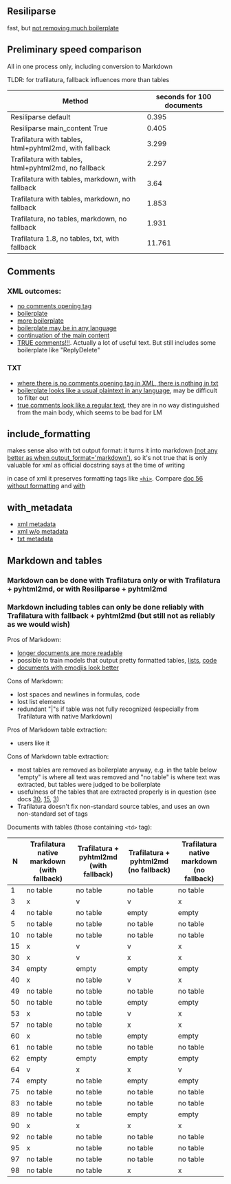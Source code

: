 ## Resiliparse

fast, but [not removing much boilerplate](resili) 

## Preliminary speed comparison

All in one process only, including conversion to Markdown

TLDR: for trafilatura, fallback influences more than tables 

| Method                                                 | seconds for 100 documents |
|--------------------------------------------------------|---------------------------|
| Resiliparse default                                    | 0.395                     |
| Resiliparse main_content True                          | 0.405                     |
| Trafilatura with tables, html+pyhtml2md, with fallback | 3.299                     |
| Trafilatura with tables, html+pyhtml2md, no fallback   | 2.297                     |
| Trafilatura with tables, markdown, with fallback       | 3.64                      |
| Trafilatura with tables, markdown, no fallback         | 1.853                     |
| Trafilatura, no tables, markdown, no fallback          | 1.931                     |
|Trafilatura 1.8, no tables, txt, with fallback| 11.761|

## Comments

### XML outcomes:

- [no comments opening tag](traf/traf-xml-tables-True-no_fallback-False-comments-True-formatting-True-metadata-True/8-traf-xml-tables-True-no_fallback-False-comments-True-formatting-True-metadata-True.xml)
- [boilerplate](traf/traf-xml-tables-True-no_fallback-False-comments-True-formatting-True-metadata-True/IS_COMMENTS-6-traf-xml-tables-True-no_fallback-False-comments-True-formatting-True-metadata-True.xml)
- [more boilerplate](traf/traf-xml-tables-True-no_fallback-False-comments-True-formatting-True-metadata-True/IS_COMMENTS-33-traf-xml-tables-True-no_fallback-False-comments-True-formatting-True-metadata-True.xml)
- [boilerplate may be in any language](traf/traf-xml-tables-True-no_fallback-False-comments-True-formatting-True-metadata-True/IS_COMMENTS-44-traf-xml-tables-True-no_fallback-False-comments-True-formatting-True-metadata-True.xml)
- [continuation of the main content](traf/traf-xml-tables-True-no_fallback-False-comments-True-formatting-True-metadata-True/IS_COMMENTS-38-traf-xml-tables-True-no_fallback-False-comments-True-formatting-True-metadata-True.xml)
- [TRUE comments!!!](traf/traf-xml-tables-True-no_fallback-False-comments-True-formatting-True-metadata-True/IS_COMMENTS-IS_TABLE-61-traf-xml-tables-True-no_fallback-False-comments-True-formatting-True-metadata-True.xml). Actually a lot of useful text. But still includes some boilerplate like "ReplyDelete"

### TXT

- [where there is no comments opening tag in XML, there is nothing in txt](traf/traf-txt-tables-False-no_fallback-False-comments-True-formatting-False-metadata-False/8-traf-txt-tables-False-no_fallback-False-comments-True-formatting-False-metadata-False.txt)
- [boilerplate looks like a usual plaintext in any language](traf/traf-txt-tables-False-no_fallback-False-comments-True-formatting-False-metadata-False/44-traf-txt-tables-False-no_fallback-False-comments-True-formatting-False-metadata-False.txt), may be difficult to filter out
- [true comments look like a regular text](traf/traf-txt-tables-False-no_fallback-False-comments-True-formatting-False-metadata-False/IS_TABLE-61-traf-txt-tables-False-no_fallback-False-comments-True-formatting-False-metadata-False.txt), they are in no way distinguished from the main body, which seems to be bad for LM

## include_formatting

makes sense also with txt output format: it turns it into markdown [(not any better as when output_format='markdown')](traf/traf-txt-tables-False-no_fallback-False-comments-False-formatting-True-metadata-True/56-traf-txt-tables-False-no_fallback-False-comments-False-formatting-True-metadata-True.txt), so it's not true that is only valuable for xml as official docstring says at the time of writing

in case of xml it preserves formatting tags like [`<hi>`](https://tei-c.org/release/doc/tei-p5-doc/en/html/ref-hi.html). Compare [doc 56 without formatting](traf/traf-xml-tables-True-no_fallback-False-comments-True-formatting-False-metadata-False/56-traf-xml-tables-True-no_fallback-False-comments-True-formatting-False-metadata-False.xml) and [with](traf/traf-xml-tables-True-no_fallback-False-comments-True-formatting-True-metadata-True/56-traf-xml-tables-True-no_fallback-False-comments-True-formatting-True-metadata-True.xml)

## with_metadata

- [xml metadata](traf/traf-xml-tables-True-no_fallback-False-comments-True-formatting-True-metadata-True)
- [xml w/o metadata](traf/traf-xml-tables-True-no_fallback-False-comments-True-formatting-False-metadata-False)
- [txt metadata](traf/traf-txt-tables-False-no_fallback-False-comments-False-formatting-True-metadata-True)

## Markdown and tables

### Markdown can be done with Trafilatura only or with Trafilatura + pyhtml2md, or with Resiliparse + pyhtml2md

### Markdown including tables can only be done reliably with Trafilatura with fallback + pyhtml2md (but still not as reliably as we would wish)

Pros of Markdown:

- [longer documents are more readable](traf/traf-markdown-tables-True-no_fallback-True/IS_TABLE-61-traf-markdown-tables-True-no_fallback-True.md)
- possible to train models that output pretty formatted tables, [lists](traf/traf-html-tables-True-no_fallback-True/55-traf-html-tables-True-no_fallback-True.md), [code](traf/traf-markdown-tables-True-no_fallback-True/56-traf-markdown-tables-True-no_fallback-True.md)
- [documents with emodjis look better](traf/traf-markdown-tables-True-no_fallback-True/18-traf-markdown-tables-True-no_fallback-True.md)

Cons of Markdown:

- lost spaces and newlines in formulas, code
- lost list elements
- redundant "|"s if table was not fully recognized (especially from Trafilatura with native Markdown)

Pros of Markdown table extraction:

- users like it

Cons of Markdown table extraction:

- most tables are removed as boilerplate anyway, e.g. in the table below "empty" is where all text was removed and "no table" is where text was extracted, but tables were judged to be boilerplate
- usefulness of the tables that are extracted properly is in question (see docs [30](traf/traf-html-tables-True-no_fallback-False/30-traf-html-tables-True-no_fallback-False.md), [15](traf/traf-html-tables-True-no_fallback-False/15-traf-html-tables-True-no_fallback-False.md), [3](traf/traf-html-tables-True-no_fallback-False/3-traf-html-tables-True-no_fallback-False.md))
- Trafilatura doesn't fix non-standard source tables, and uses an own non-standard set of tags

Documents with tables (those containing `<td>` tag):

| N  | Trafilatura native markdown (with fallback) | Trafilatura + pyhtml2md (with fallback) | Trafilatura + pyhtml2md (no fallback) | Trafilatura native markdown (no fallback) |
|----|---------------------------------------------|-----------------------------------------|---------------------------------------|-------------------------------------------|
| 1  | no table                                    | no table                                | no table                              | no table                                  
| 3  | x                                           | v                                       | v                                     | x                                         |
| 4  | no table                                    | no table                                | empty                                 | empty                                     | 
| 5  | no table                                    | no table                                | no table                              | no table                                  
| 10 | no table                                    | no table                                | no table                              | no table                                  
| 15 | x                                           | v                                       | v                                     | x                                         | 
| 30 | x                                           | v                                       | x                                     | x                                         |
| 34 | empty                                       | empty                                   | empty                                 | empty                                     
| 40 | x                                           | no table                                | v                                     | x                                         
| 49 | no table                                    | no table                                | no table                              | no table                                  
| 50 | no table                                    | no table                                | empty                                 | empty                                     
| 53 | x                                           | no table                                | v                                     | x                                         
| 57 | no table                                    | no table                                | x                                     | x                                         
| 60 | x                                           | no table                                | empty                                 | empty                                     
| 61 | no table                                    | no table                                | no table                              | no table                                  
| 62 | empty                                       | empty                                   | empty                                 | empty                                     
| 64 | v                                           | x                                       | x                                     | v                                         |
| 74 | empty                                       | no table                                | empty                                 | empty                                     |
| 75 | no table                                    | no table                                | no table                              | no table                                  |
| 83 | no table                                    | no table                                | no table                              | no table                                  
| 89 | no table                                    | no table                                | empty                                 | empty                                     
| 90 | x                                           | x                                       | x                                     | x                                         
| 92 | no table                                    | no table                                | no table                              | no table                                  |
| 95 | x                                           | no table                                | no table                              | no table
| 97 | no table                                    | no table                                | no table                              | no table
|98| no table                                    | no table                                | x                                     |x

